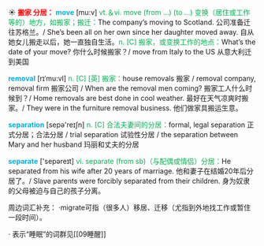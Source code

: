 ☀ <font color="red">**搬家 分居：**</font>
<font color="sky blue">**move**</font> [mu:v] 
<font color="#00b050">vt.＆vi. move (from ...) (to ...) 变换（居住或工作等的）地方，如搬家；搬迁：</font>The company’s moving to Scotland. 公司准备迁往苏格兰。/ She’s been all on her own since her daughter moved away. 自从她女儿搬走以后，她一直独自生活。<font color="#00b050">n. [C] 搬家，或变换工作的地点：</font>What’s the date of your move? 你什么时候搬家？/ move from Italy to the US 从意大利迁到美国
           
<font color="sky blue">**removal**</font> [rɪˈmu:vl]
<font color="#00b050">n. [C] [英] 搬家：</font>house removals 搬家 / removal company, removal firm 搬家公司 / When are the removal men coming? 搬家工人什么时候到？/ Home removals are best done in cool weather. 最好在天气凉爽时搬家。/ They were in the furniture removal business. 他们做家具搬运生意。

<font color="sky blue">**separation**</font> [sepə'reɪʃn] 
<font color="#00b050">n. [C] 合法夫妻间的分居：</font>formal, legal separation 正式分居；合法分居 / trial separation 试验性分居 / the separation between Mary and her husband 玛丽和丈夫的分居

<font color="sky blue">**separate**</font> ['sepəreɪt] 
<font color="#00b050">vi. separate (from sb)（与配偶或情侣）分居：</font>He separated from his wife after 20 years of marriage. 他和妻子在结婚20年后分居了。/ Slave parents were forcibly separated from their children. 身为奴隶的父母被迫与自己的孩子分离。

周边词汇补充：
·migrate可指（很多人）移居、迁移（尤指到外地找工作或暂住一段时间）。

· 表示“睡眠”的词群见[[09睡醒]]

